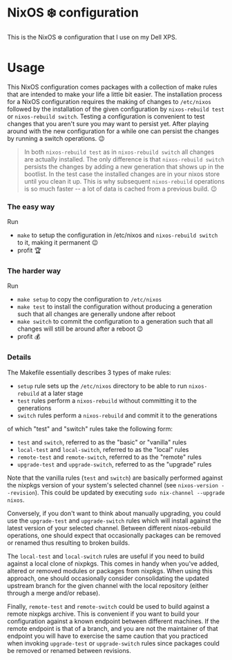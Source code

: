 # NixOS :snowflake: configuration

This is the NixOS :snowflake: configuration that I use on my Dell XPS.

# Usage

This NixOS configuration comes packages with a collection of make rules that
are intended to make your life a little bit easier. The installation process
for a NixOS configuration requires the making of changes to `/etc/nixos`
followed by the installation of the given configuration by `nixos-rebuild test`
or `nixos-rebuild switch`. Testing a configuration is convenient to test
changes that you aren't sure you may want to persist yet. After playing around
with the new configuration for a while one can persist the changes by running a
switch operations. :wink:

> In both `nixos-rebuild test` as in `nixos-rebuild switch` all changes are actually installed. The only difference is that `nixos-rebuild switch` persists the changes by adding a new generation that shows up in the bootlist. In the test case the installed changes are in your nixos store until you clean it up. This is why subsequent `nixos-rebuild` operations is so much faster -- a lot of data is cached from a previous build. :wink:

### The easy way

Run
 - `make` to setup the configuration in /etc/nixos and `nixos-rebuild switch`
   to it, making it permanent :wink:
 - profit :trophy:

### The harder way

Run
 - `make setup` to copy the configuration to `/etc/nixos`
 - `make test` to install the configuration without producing a generation such
   that all changes are generally undone after reboot
 - `make switch` to commit the configuration to a generation such that all
   changes will still be around after a reboot :wink:
 - profit :moneybag:

### Details

The Makefile essentially describes 3 types of make rules:
 - `setup` rule sets up the `/etc/nixos` directory to be able to run
   `nixos-rebuild` at a later stage
 - `test` rules perform a `nixos-rebuild` without committing it to the
   generations
 - `switch` rules perform a `nixos-rebuild` and commit it to the generations

of which "test" and "switch" rules take the following form:
 - `test` and `switch`, referred to as the "basic" or "vanilla" rules
 - `local-test` and `local-switch`, referred to as the "local" rules
 - `remote-test` and `remote-switch`, referred to as the "remote" rules
 - `upgrade-test` and `upgrade-switch`, referred to as the "upgrade" rules

Note that the vanilla rules (`test` and `switch`) are basically performed
against the nixpkgs version of your system's selected channel (see
`nixos-version --revision`).  This could be updated by executing `sudo
nix-channel --upgrade nixos`.

Conversely, if you don't want to think about manually upgrading, you could use
the `upgrade-test` and `upgrade-switch` rules which will install against the
latest version of your selected channel. Between different nixos-rebuild
operations, one should expect that occasionally packages can be removed or
renamed thus resulting to broken builds.

The `local-test` and `local-switch` rules are useful if you need to build
against a local clone of nixpkgs. This comes in handy when you've added,
altered or removed modules or packages from nixpkgs. When using this approach,
one should occasionally consider consolidating the updated upstream branch for
the given channel with the local repository (either through a merge and/or
rebase).

Finally, `remote-test` and `remote-switch` could be used to build against a
remote nixpkgs archive. This is convenient if you want to build your
configuration against a known endpoint between different machines. If the
remote endpoint is that of a branch, and you are not the maintainer of that
endpoint you will have to exercise the same caution that you practiced when
invoking `upgrade-test` or `upgrade-switch` rules since packages could be
removed or renamed between revisions.
